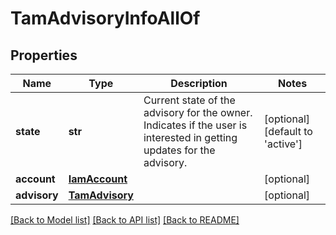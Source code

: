 # TamAdvisoryInfoAllOf

## Properties
Name | Type | Description | Notes
------------ | ------------- | ------------- | -------------
**state** | **str** | Current state of the advisory for the owner. Indicates if the user is interested in getting updates for the advisory.    | [optional] [default to 'active']
**account** | [**IamAccount**](.md) |  | [optional] 
**advisory** | [**TamAdvisory**](.md) |  | [optional] 

[[Back to Model list]](../README.md#documentation-for-models) [[Back to API list]](../README.md#documentation-for-api-endpoints) [[Back to README]](../README.md)


